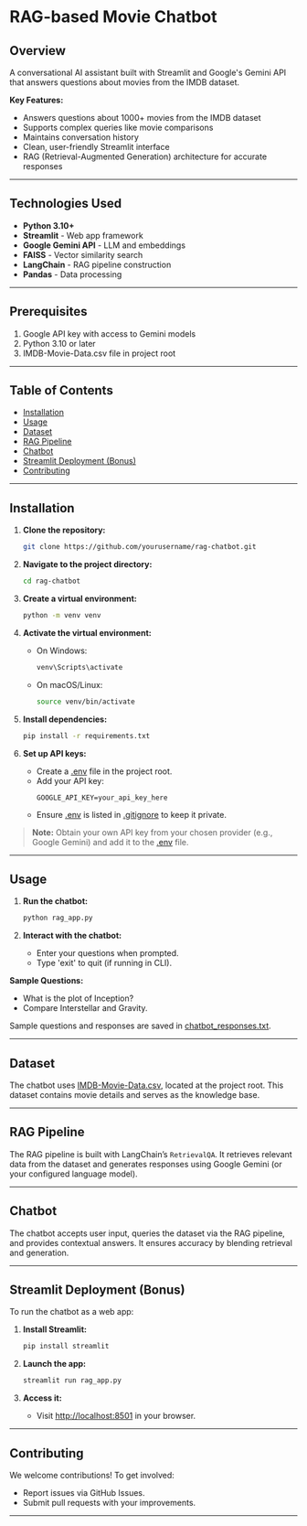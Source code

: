 # RAG-based Movie Chatbot

## Overview

A conversational AI assistant built with Streamlit and Google's Gemini API that answers questions about movies from the IMDB dataset.

**Key Features:**

- Answers questions about 1000+ movies from the IMDB dataset
- Supports complex queries like movie comparisons
- Maintains conversation history
- Clean, user-friendly Streamlit interface
- RAG (Retrieval-Augmented Generation) architecture for accurate responses

---

## Technologies Used

- **Python 3.10+**
- **Streamlit** - Web app framework
- **Google Gemini API** - LLM and embeddings
- **FAISS** - Vector similarity search
- **LangChain** - RAG pipeline construction
- **Pandas** - Data processing

---

## Prerequisites

1. Google API key with access to Gemini models
2. Python 3.10 or later
3. IMDB-Movie-Data.csv file in project root

---

## Table of Contents

- [Installation](#installation)
- [Usage](#usage)
- [Dataset](#dataset)
- [RAG Pipeline](#rag-pipeline)
- [Chatbot](#chatbot)
- [Streamlit Deployment (Bonus)](#streamlit-deployment-bonus)
- [Contributing](#contributing)

---

## Installation

1. **Clone the repository:**

   ```sh
   git clone https://github.com/yourusername/rag-chatbot.git
   ```

2. **Navigate to the project directory:**

   ```sh
   cd rag-chatbot
   ```

3. **Create a virtual environment:**

   ```sh
   python -m venv venv
   ```

4. **Activate the virtual environment:**

   - On Windows:
     ```sh
     venv\Scripts\activate
     ```
   - On macOS/Linux:
     ```sh
     source venv/bin/activate
     ```

5. **Install dependencies:**

   ```sh
   pip install -r requirements.txt
   ```

6. **Set up API keys:**
   - Create a [.env](http://_vscodecontentref_/0) file in the project root.
   - Add your API key:
     ```
     GOOGLE_API_KEY=your_api_key_here
     ```
   - Ensure [.env](http://_vscodecontentref_/1) is listed in [.gitignore](http://_vscodecontentref_/2) to keep it private.

> **Note:** Obtain your own API key from your chosen provider (e.g., Google Gemini) and add it to the [.env](http://_vscodecontentref_/3) file.

---

## Usage

1. **Run the chatbot:**

   ```sh
   python rag_app.py
   ```

2. **Interact with the chatbot:**
   - Enter your questions when prompted.
   - Type 'exit' to quit (if running in CLI).

**Sample Questions:**

- What is the plot of Inception?
- Compare Interstellar and Gravity.

Sample questions and responses are saved in [chatbot_responses.txt](http://_vscodecontentref_/4).

---

## Dataset

The chatbot uses [IMDB-Movie-Data.csv](http://_vscodecontentref_/5), located at the project root. This dataset contains movie details and serves as the knowledge base.

---

## RAG Pipeline

The RAG pipeline is built with LangChain’s `RetrievalQA`. It retrieves relevant data from the dataset and generates responses using Google Gemini (or your configured language model).

---

## Chatbot

The chatbot accepts user input, queries the dataset via the RAG pipeline, and provides contextual answers. It ensures accuracy by blending retrieval and generation.

---

## Streamlit Deployment (Bonus)

To run the chatbot as a web app:

1. **Install Streamlit:**

   ```sh
   pip install streamlit
   ```

2. **Launch the app:**

   ```sh
   streamlit run rag_app.py
   ```

3. **Access it:**
   - Visit [http://localhost:8501](http://localhost:8501) in your browser.

---

## Contributing

We welcome contributions! To get involved:

- Report issues via GitHub Issues.
- Submit pull requests with your improvements.

---

